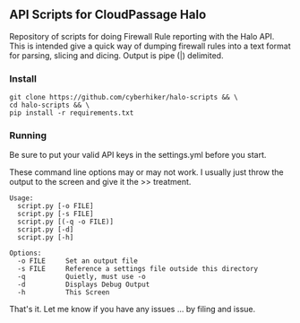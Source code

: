 ## API Scripts for CloudPassage Halo
Repository of scripts for doing Firewall Rule reporting with the Halo API.  This is intended give a quick way of dumping firewall rules into a text format for parsing, slicing and dicing.  Output is pipe (|) delimited.

### Install

```
git clone https://github.com/cyberhiker/halo-scripts && \
cd halo-scripts && \
pip install -r requirements.txt
```

### Running

Be sure to put your valid API keys in the settings.yml before you start.

These command line options may or may not work.  I usually just throw the output to the screen and give it the >> treatment.

```
Usage:
  script.py [-o FILE]
  script.py [-s FILE]
  script.py [(-q -o FILE)]
  script.py [-d]
  script.py [-h]

Options:
  -o FILE     Set an output file
  -s FILE     Reference a settings file outside this directory
  -q          Quietly, must use -o
  -d          Displays Debug Output
  -h          This Screen
```

That's it.  Let me know if you have any issues ... by filing and issue.

